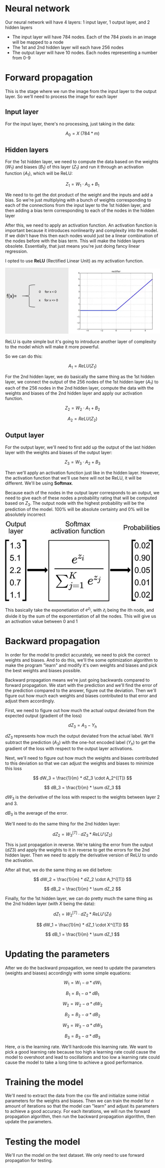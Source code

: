 # Neural network

Our neural network will have 4 layers: 1 input layer, 1 output layer, and 2 hidden layers

- The input layer will have 784 nodes. Each of the 784 pixels in an image will be mapped to a node
- The 1st and 2nd hidden layer will each have 256 nodes
- The output layer will have 10 nodes. Each nodes representing a number from 0-9

# Forward propagation

This is the stage where we run the image from the input layer to the output layer. So we'll need to process the image for each layer

## Input layer

For the input layer, there's no processing, just taking in the data:

$$
A_0 = X \; (784 * m)
$$

## Hidden layers

For the 1st hidden layer, we need to compute the data based on the weights ($W_1$) and biases ($B_1$) of this layer ($Z_1$) and run it through an activation function ($A_1$), which will be ReLU:

$$
Z_1 = W_1 \cdot A_0 + B_1
$$

We need to to get the dot product of the weight and the inputs and add a bias. So we're just multiplying with a bunch of weights corresponding to each of the connections from the input layer to the 1st hidden layer, and then adding a bias term corresponding to each of the nodes in the hidden layer

After this, we need to apply an activation function. An activation function is important because it introduces nonlinearity and complexity into the model. If we didn't have this then each nodes would just be a linear combination of the nodes before with the bias term. This will make the hidden layers obsolete. Essentially, that just means you're just doing fancy linear regression.

I opted to use **ReLU** (Rectified Linear Unit) as my activation function. 

![relu function](../img/relu.png)

ReLU is quite simple but it's going to introduce another layer of complexity to the model which will make it more powerful.

So we can do this:

$$
A_1 = ReLU(Z_1)
$$

For the 2nd hidden layer, we do basically the same thing as the 1st hidden layer, we connect the output of the 256 nodes of the 1st hidden layer ($A_1$) to each of the 256 nodes in the 2nd hidden layer, compute the data with the weights and biases of the 2nd hidden layer and apply our activation function.

$$
Z_2 = W_2 \cdot A_1 + B_2
$$

$$
A_2 = ReLU(Z_2)
$$

## Output layer

For the output layer, we'll need to first add up the output of the last hidden layer with the weights and biases of the output layer:

$$
Z_3 = W_3 \cdot A_2 + B_3
$$

Then we'll apply an activation function just like in the hidden layer. However, the activation function that we'll use here will not be ReLU, it will be different. We'll be using **Softmax**. 

Because each of the nodes in the output layer corresponds to an output, we need to give each of these nodes a probability rating that will be computed based on $Z_3$. The output node with the highest probability will be the prediction of the model. 100% will be absolute certainty and 0% will be absolutely incorrect

![softmax function](../img/softmax.png)

This basically take the exponetiation of $e^{z_i}$, with $z_i$ being the ith node, and divide it by the sum of the exponentiation of all the nodes. This will give us an activation value between 0 and 1

# Backward propagation

In order for the model to predict accurately, we need to pick the correct weights and biases. And to do this, we'll the some optimization algorithm to make the program "learn" and modify it's own weights and biases and pick the best weights and biases possible.

Backward propagation means we're just going backwards compared to forward propagation. We start with the prediction and we'll find the error of the prediction compared to the answer, figure out the deviation. Then we'll figure out how much each weights and biases contributed to that error and adjust them accordingly.

First, we need to figure out how much the actual output deviated from the expected output (gradient of the loss)

$$
dZ_3 = A_3 - Y_h
$$

$dZ_3$ represents how much the output deviated from the actual label. We'll subtract the prediction ($A_3$) with the one-hot encoded label ($Y_h$) to get the gradient of the loss with respect to the output layer activations.

Next, we'll need to figure out how much the weights and biases contributed to this deviation so that we can adjust the weights and biases to minimize this loss

$$
dW_3 = \frac{1}{m} * dZ_3 \cdot A_2^{[T]}
$$

$$
dB_3 = \frac{1}{m} * \sum dZ_3
$$

$dW_3$ is the derivative of the loss with respect to the weights between layer 2 and 3. 

$dB_3$ is the average of the error.

We'll need to do the same thing for the 2nd hidden layer:

$$
dZ_2 = W_3^{[T]} \cdot dZ_3 * ReLU'(Z_2) 
$$

This is just propagation in reverse. We're taking the error from the output ($dZ3$) and apply the weights to it in reverse to get the errors for the 2nd hidden layer. Then we need to apply the derivative version of ReLU to undo the activation. 

After all that, we do the same thing as we did before:

$$
dW_2 = \frac{1}{m} * dZ_2 \cdot A_1^{[T]}
$$

$$
dB_2 = \frac{1}{m} * \sum dZ_2
$$

Finally, for the 1st hidden layer, we can do pretty much the same thing as the 2nd hidden layer (with $X$ being the data):

$$
dZ_1 = W_2^{[T]} \cdot dZ_2 * ReLU'(Z_1) 
$$

$$
dW_1 = \frac{1}{m} * dZ_1 \cdot X^{[T]}
$$

$$
dB_1 = \frac{1}{m} * \sum dZ_1
$$

# Updating the parameters

After we do the backward propagation, we need to update the parameters (weights and biases) accordingly with some simple equations:

$$
W_1 = W_1 - \alpha * dW_1
$$

$$
B_1 = B_1 - \alpha * dB_1
$$

$$
W_2 = W_2 - \alpha * dW_2
$$

$$
B_2 = B_2 - \alpha * dB_2
$$

$$
W_3 = W_3 - \alpha * dW_3
$$

$$
B_3 = B_3 - \alpha * dB_3
$$

Here, $\alpha$ is the learning rate. We'll hardcode this learning rate. We want to pick a good learning rate because too high a learning rate could cause the model to overshoot and lead to oscillations and too low a learning rate could cause the model to take a long time to achieve a good performance. 

# Training the model

We'll need to extract the data from the csv file and initialize some initial parameters for the weights and biases. Then we can train the model for $n$ amount of iterations so that the model can "learn" and adjust its parameters to achieve a good accuracy. For each iterations, we will run the forward propagation algorithm, then run the backward propagation algorithm, then update the parameters. 

# Testing the model

We'll run the model on the test dataset. We only need to use forward propagation for testing.
